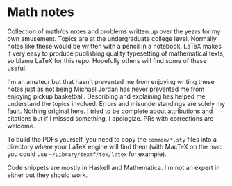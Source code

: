 # Math notes

Collection of math/cs notes and problems written up over the years for my own amusement. Topics are at the undergraduate college level. Normally notes like these would be written with a pencil in a notebook. LaTeX makes it very easy to produce publishing quality typesetting of mathematical texts, so blame LaTeX for this repo. Hopefully others will find some of these useful.

I'm an amateur but that hasn't prevented me from enjoying writing these notes just as not being Michael Jordan has never prevented me from enjoying pickup basketball. Describing and explaining has helped me understand the topics involved. Errors and misunderstandings are solely my fault. Nothing original here. I tried to be complete about attributions and citations but if I missed something, I apologize. PRs with corrections are welcome.

To build the PDFs yourself, you need to copy the `common/*.sty` files into a directory where your LaTeX engine will find them (with MacTeX on the mac you could use `~/Library/texmf/tex/latex` for example).

Code snippets are mostly in Haskell and Mathematica. I'm not an expert in either but they should work.
